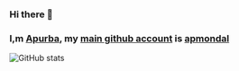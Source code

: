 ### Hi there 👋
### I,m [Apurba](https://github.com/apmondal), my [main github account](https://github.com/apmondal) is [apmondal](https://github.com/apmondal)
![GitHub stats](https://github-readme-stats.vercel.app/api?username=phoenix0010&show_icons=true&include_all_commits=100&hide_border=true&count_private=true&show_owner=true&theme=tokyonight)

